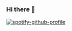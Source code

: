 ### Hi there 👋

[![spotify-github-profile](https://spotify-github-profile.vercel.app/api/view?uid=4lk7r9kx7z23339wyehcuxz7m&cover_image=true&theme=novatorem&show_offline=false&background_color=121212&interchange=false&bar_color=53b14f&bar_color_cover=false)](https://spotify-github-profile.vercel.app/api/view?uid=4lk7r9kx7z23339wyehcuxz7m&redirect=true)

<!--
**Enrique53xD/Enrique53xD** is a ✨ _special_ ✨ repository because its `README.md` (this file) appears on your GitHub profile.

Here are some ideas to get you started:

- 🔭 I’m currently working on ...
- 🌱 I’m currently learning ...
- 👯 I’m looking to collaborate on ...
- 🤔 I’m looking for help with ...
- 💬 Ask me about ...
- 📫 How to reach me: ...
- 😄 Pronouns: ...
- ⚡ Fun fact: ...
-->
